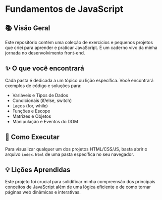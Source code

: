 # Fundamentos de JavaScript

## 📚 Visão Geral
Este repositório contém uma coleção de exercícios e pequenos projetos que criei para aprender e praticar JavaScript. É um caderno vivo da minha jornada no desenvolvimento front-end.

## ✨ O que você encontrará
Cada pasta é dedicada a um tópico ou lição específica. Você encontrará exemplos de código e soluções para:

- Variáveis ​​e Tipos de Dados
- Condicionais (if/else, switch)
- Laços (for, while)
- Funções e Escopo
- Matrizes e Objetos
- Manipulação e Eventos do DOM

## 🚀 Como Executar
Para visualizar qualquer um dos projetos HTML/CSS/JS, basta abrir o arquivo `index.html` de uma pasta específica no seu navegador.

## 💡 Lições Aprendidas
Este projeto foi crucial para solidificar minha compreensão dos principais conceitos de JavaScript além de uma lógica eficiente e de como tornar páginas web dinâmicas e interativas.
